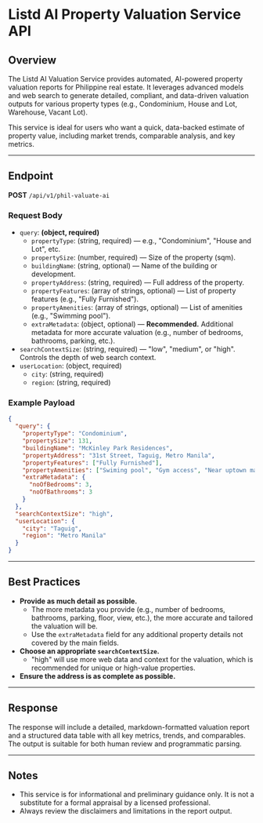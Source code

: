 # Listd AI Property Valuation Service API

## Overview

The Listd AI Valuation Service provides automated, AI-powered property valuation reports for Philippine real estate. It leverages advanced models and web search to generate detailed, compliant, and data-driven valuation outputs for various property types (e.g., Condominium, House and Lot, Warehouse, Vacant Lot).

This service is ideal for users who want a quick, data-backed estimate of property value, including market trends, comparable analysis, and key metrics.

---

## Endpoint

**POST** `/api/v1/phil-valuate-ai`

### Request Body

- `query`: **(object, required)**
  - `propertyType`: (string, required) — e.g., "Condominium", "House and Lot", etc.
  - `propertySize`: (number, required) — Size of the property (sqm).
  - `buildingName`: (string, optional) — Name of the building or development.
  - `propertyAddress`: (string, required) — Full address of the property.
  - `propertyFeatures`: (array of strings, optional) — List of property features (e.g., "Fully Furnished").
  - `propertyAmenities`: (array of strings, optional) — List of amenities (e.g., "Swimming pool").
  - `extraMetadata`: (object, optional) — **Recommended.** Additional metadata for more accurate valuation (e.g., number of bedrooms, bathrooms, parking, etc.).
- `searchContextSize`: (string, required) — "low", "medium", or "high". Controls the depth of web search context.
- `userLocation`: (object, required)
  - `city`: (string, required)
  - `region`: (string, required)

### Example Payload

```json
{
  "query": {
    "propertyType": "Condominium",
    "propertySize": 131,
    "buildingName": "McKinley Park Residences",
    "propertyAddress": "31st Street, Taguig, Metro Manila",
    "propertyFeatures": ["Fully Furnished"],
    "propertyAmenities": ["Swiming pool", "Gym access", "Near uptown mall"],
    "extraMetadata": {
      "noOfBedrooms": 3,
      "noOfBathrooms": 3
    }
  },
  "searchContextSize": "high",
  "userLocation": {
    "city": "Taguig",
    "region": "Metro Manila"
  }
}
```

---

## Best Practices

- **Provide as much detail as possible.**
  - The more metadata you provide (e.g., number of bedrooms, bathrooms, parking, floor, view, etc.), the more accurate and tailored the valuation will be.
  - Use the `extraMetadata` field for any additional property details not covered by the main fields.
- **Choose an appropriate `searchContextSize`.**
  - "high" will use more web data and context for the valuation, which is recommended for unique or high-value properties.
- **Ensure the address is as complete as possible.**

---

## Response

The response will include a detailed, markdown-formatted valuation report and a structured data table with all key metrics, trends, and comparables. The output is suitable for both human review and programmatic parsing.

---

## Notes

- This service is for informational and preliminary guidance only. It is not a substitute for a formal appraisal by a licensed professional.
- Always review the disclaimers and limitations in the report output.
